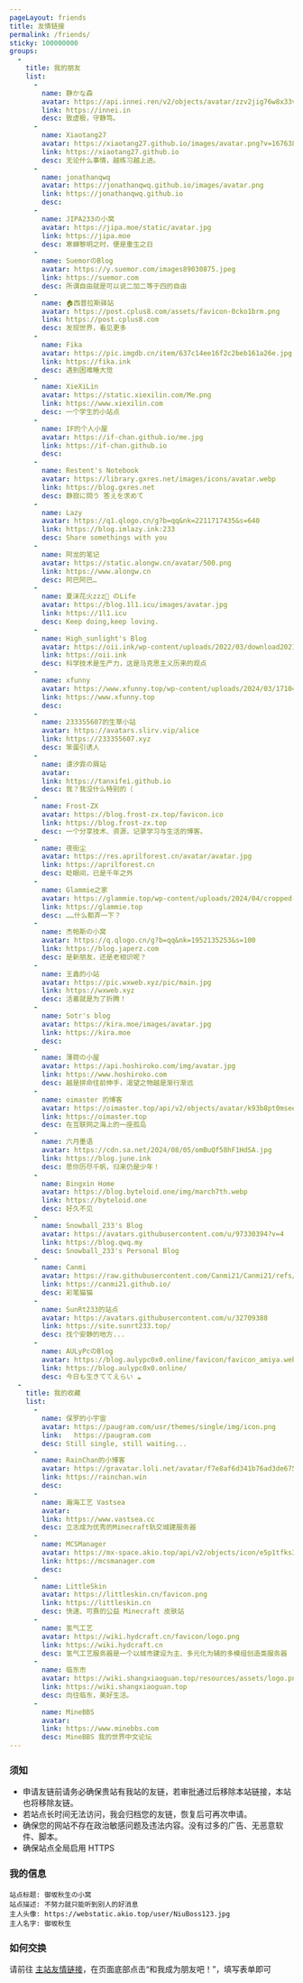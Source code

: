 ```yaml
---
pageLayout: friends
title: 友情链接
permalink: /friends/
sticky: 100000000
groups:
  - 
    title: 我的朋友
    list:
      -
        name: 静かな森
        avatar: https://api.innei.ren/v2/objects/avatar/zzv2jig76w8x33vxi6.jpg
        link: https://innei.in
        desc: 致虚极，守静笃。
      -
        name: Xiaotang27
        avatar: https://xiaotang27.github.io/images/avatar.png?v=1676385172285
        link: https://xiaotang27.github.io
        desc: 无论什么事情，越练习越上进。
      -
        name: jonathanqwq
        avatar: https://jonathanqwq.github.io/images/avatar.png
        link: https://jonathanqwq.github.io
        desc: 
      -
        name: JIPA233の小窝
        avatar: https://jipa.moe/static/avatar.jpg
        link: https://jipa.moe
        desc: 寒蝉黎明之时，便是重生之日
      -
        name: SuemorのBlog
        avatar: https://y.suemor.com/images89030875.jpeg
        link: https://suemor.com
        desc: 所谓自由就是可以说二加二等于四的自由
      -
        name: 🏠西普拉斯驿站
        avatar: https://post.cplus8.com/assets/favicon-0cko1brm.png
        link: https://post.cplus8.com
        desc: 发现世界，看见更多
      -
        name: Fika
        avatar: https://pic.imgdb.cn/item/637c14ee16f2c2beb161a26e.jpg
        link: https://fika.ink
        desc: 遇到困难睡大觉
      -
        name: XieXiLin
        avatar: https://static.xiexilin.com/Me.png
        link: https://www.xiexilin.com
        desc: 一个学生的小站点
      -
        name: IF的个人小屋
        avatar: https://if-chan.github.io/me.jpg
        link: https://if-chan.github.io
        desc: 
      -
        name: Restent's Notebook
        avatar: https://library.gxres.net/images/icons/avatar.webp
        link: https://blog.gxres.net
        desc: 静寂に問う 答えを求めて
      -
        name: Lazy
        avatar: https://q1.qlogo.cn/g?b=qq&nk=2211717435&s=640
        link: https://blog.imlazy.ink:233
        desc: Share somethings with you
      -
        name: 阿龙的笔记
        avatar: https://static.alongw.cn/avatar/500.png
        link: https://www.alongw.cn
        desc: 阿巴阿巴…
      -
        name: 夏沫花火zzz🌙 のLife
        avatar: https://blog.1l1.icu/images/avatar.jpg
        link: https://1l1.icu
        desc: Keep doing,keep loving.
      -
        name: High_sunlight's Blog
        avatar: https://oii.ink/wp-content/uploads/2022/03/download20210205120815.webp
        link: https://oii.ink
        desc: 科学技术是生产力，这是马克思主义历来的观点
      -
        name: xfunny
        avatar: https://www.xfunny.top/wp-content/uploads/2024/03/1710478846-1710478789368cd1a3e6f51553513a6a347c6c6ecced6fbf2.jpg
        link: https://www.xfunny.top
        desc: 
      -
        name: 233355607的生草小站
        avatar: https://avatars.slirv.vip/alice
        link: https://233355607.xyz
        desc: 笨蛋引诱人
      -
        name: 谭汐霏の屑站
        avatar: 
        link: https://tanxifei.github.io
        desc: 我？我没什么特别的（
      -
        name: Frost-ZX
        avatar: https://blog.frost-zx.top/favicon.ico
        link: https://blog.frost-zx.top
        desc: 一个分享技术、资源，记录学习与生活的博客。
      -
        name: 夜街尘
        avatar: https://res.aprilforest.cn/avatar/avatar.jpg
        link: https://aprilforest.cn
        desc: 眨眼间，已是千年之外
      -
        name: Glammie之家
        avatar: https://glammie.top/wp-content/uploads/2024/04/cropped-Image_1695108099445.png
        link: https://glammie.top
        desc: ……什么都弄一下？
      -
        name: 杰帕斯の小窝
        avatar: https://q.qlogo.cn/g?b=qq&nk=1952135253&s=100
        link: https://blog.japerz.com
        desc: 是新朋友，还是老相识呢？
      -
        name: 王鑫的小站
        avatar: https://pic.wxweb.xyz/pic/main.jpg
        link: https://wxweb.xyz
        desc: 活着就是为了折腾！
      -
        name: Sotr's blog
        avatar: https://kira.moe/images/avatar.jpg
        link: https://kira.moe
        desc:  
      -
        name: 薄荷の小屋
        avatar: https://api.hoshiroko.com/img/avatar.jpg
        link: https://www.hoshiroko.com
        desc: 越是拼命往前伸手，渴望之物越是渐行渐远
      -
        name: oimaster 的博客
        avatar: https://oimaster.top/api/v2/objects/avatar/k93b8pt0mseeu5p2an.jpeg
        link: https://oimaster.top
        desc: 在互联网之海上的一座孤岛
      -
        name: 六月墨语
        avatar: https://cdn.sa.net/2024/08/05/omBuQf58hF1HdSA.jpg
        link: https://blog.june.ink
        desc: 愿你历尽千帆，归来仍是少年！
      -
        name: Bingxin Home
        avatar: https://blog.byteloid.one/img/march7th.webp
        link: https://byteloid.one
        desc: 好久不见
      -
        name: Snowball_233's Blog
        avatar: https://avatars.githubusercontent.com/u/97330394?v=4
        link: https://blog.qwq.my
        desc: Snowball_233's Personal Blog
      -
        name: Canmi
        avatar: https://raw.githubusercontent.com/Canmi21/Canmi21/refs/heads/main/assets/Canmi.webp
        link: https://canmi21.github.io/
        desc: 彩笔猫猫
      -
        name: SunRt233的站点
        avatar: https://avatars.githubusercontent.com/u/32709388
        link: https://site.sunrt233.top/
        desc: 找个安静的地方...
      -
        name: AULyPcのBlog
        avatar: https://blog.aulypc0x0.online/favicon/favicon_amiya.webp
        link: https://blog.aulypc0x0.online/
        desc: 今日も生きててえらい ☁
  - 
    title: 我的收藏
    list:
      -
        name: 保罗的小宇宙
        avatar: https://paugram.com/usr/themes/single/img/icon.png
        link:   https://paugram.com
        desc: Still single, still waiting...
      -
        name: RainChan的小博客
        avatar: https://gravatar.loli.net/avatar/f7e8af6d341b76ad3de6757a8f86f2b4?d=mp&v=1.3.10
        link: https://rainchan.win
        desc: 
      -
        name: 瀚海工艺 Vastsea
        avatar: 
        link: https://www.vastsea.cc
        desc: 立志成为优秀的Minecraft轨交城建服务器
      -
        name: MCSManager
        avatar: https://mx-space.akio.top/api/v2/objects/icon/e5p1tfks3ah5rfy39q.ico
        link: https://mcsmanager.com
        desc: 
      -
        name: LittleSkin
        avatar: https://littleskin.cn/favicon.png
        link: https://littleskin.cn
        desc: 快速、可靠的公益 Minecraft 皮肤站
      -
        name: 氢气工艺
        avatar: https://wiki.hydcraft.cn/favicon/logo.png
        link: https://wiki.hydcraft.cn
        desc: 氢气工艺服务器是一个以城市建设为主、多元化为辅的多模组创造类服务器
      -
        name: 临东市
        avatar: https://wiki.shangxiaoguan.top/resources/assets/logo.png
        link: https://wiki.shangxiaoguan.top
        desc: 向往临东，美好生活。
      -
        name: MineBBS
        avatar: 
        link: https://www.minebbs.com
        desc: MineBBS 我的世界中文论坛
---
```


### 须知
- 申请友链前请务必确保贵站有我站的友链，若审批通过后移除本站链接，本站也将移除友链。
- 若站点长时间无法访问，我会归档您的友链，恢复后可再次申请。
- 确保您的网站不存在政治敏感问题及违法内容。没有过多的广告、无恶意软件、脚本。
- 确保站点全局启用 HTTPS

### 我的信息
```
站点标题: 御坂秋生の小窝
站点描述: 不努力就只能听到别人的好消息
主人头像: https://webstatic.akio.top/user/NiuBoss123.jpg
主人名字: 御坂秋生
```
### 如何交换
请前往 [主站友情链接](https://www.akio.top/friends)，在页面底部点击“和我成为朋友吧！”，填写表单即可